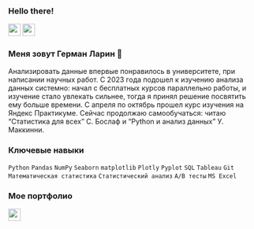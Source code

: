 ### Hello there!

<p> <a href="https://www.linkedin.com/in/german-larin-205538182/"><img src="https://img.shields.io/badge/linkedin-%230077B5.svg?&style=for-the-badge&logo=linkedin&logoColor=white" height=25></a> <a href="https://t.me/GermanLarin"><img src="https://img.shields.io/badge/Telegram-2CA5E0?style=for-the-badge&logo=telegram&logoColor=white" height=25></a>  </p>



### Меня зовут Герман Ларин 👋 
Анализировать данные впервые понравилось в университете, при написании научных работ. С 2023 года подошел к изучению анализа данных системно: начал с бесплатных курсов параллельно работы, и изучение стало увлекать сильнее, тогда я принял решение посвятить ему больше времени. С апреля по октябрь прошел курс изучения на Яндекс Практикуме. 
Сейчас продолжаю самообучаться: читаю “Статистика для всех” С. Бослаф и “Python и анализ данных” У. Маккинни.

### Ключевые навыки
`Python` `Pandas` `NumPy` `Seaborn` `matplotlib` `Plotly` `Pyplot` `SQL` `Tableau` `Git` `Математическая статистика` `Статистический анализ` `A/B тесты` `MS Excel`

### Мое портфолио
<p> <a href="https://github.com/laringerman/portfolio"><img src="https://img.shields.io/badge/GitHub-100000?style=for-the-badge&logo=github&logoColor=white" height=25></a> </p>



